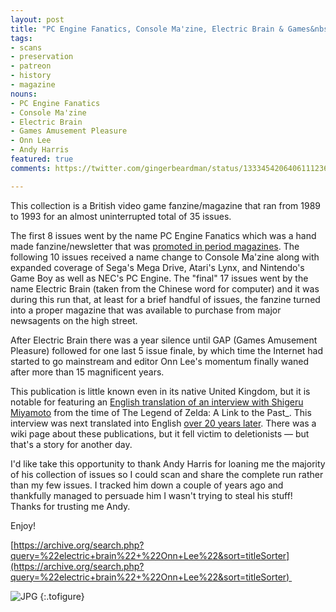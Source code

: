 ```yaml
---
layout: post
title: "PC Engine Fanatics, Console Ma'zine, Electric Brain & Games&nbsp;Amusement Pleasure"
tags:
- scans
- preservation
- patreon
- history
- magazine
nouns:
- PC Engine Fanatics
- Console Ma'zine
- Electric Brain
- Games Amusement Pleasure
- Onn Lee
- Andy Harris
featured: true
comments: https://twitter.com/gingerbeardman/status/1333454206406111236

---
```


This collection is a British video game fanzine/magazine that ran from 1989 to 1993 for an almost uninterrupted total of 35 issues.

The first 8 issues went by the name PC Engine Fanatics which was a hand made fanzine/newsletter that was [promoted in period magazines](https://archive.org/details/TheGamesMachineIssue21Aug89?q=%22pc+engine+fanatics%22). The following 10 issues received a name change to Console Ma'zine along with expanded coverage of Sega's Mega Drive, Atari's Lynx, and Nintendo's Game Boy as well as NEC's PC Engine. The "final" 17 issues went by the name Electric Brain (taken from the Chinese word for computer) and it was during this run that, at least for a brief handful of issues, the fanzine turned into a proper magazine that was available to purchase from major newsagents on the high street.

After Electric Brain there was a year silence until GAP (Games Amusement Pleasure) followed for one last 5 issue finale, by which time the Internet had started to go mainstream and editor Onn Lee's momentum finally waned after more than 15 magnificent years.

This publication is little known even in its native United Kingdom, but it is notable for featuring an [English translation of an interview with Shigeru Miyamoto](https://www.nintendolife.com/news/2019/05/forgotten_interview_with_miyamoto_sheds_light_on_a_classic_zelda_production) from the time of The Legend of Zelda: A Link to the Past_. This interview was next translated into English [over 20 years later](http://shmuplations.com/zeldalttp/). There was a wiki page about these publications, but it fell victim to deletionists — but that's a story for another day.

I'd like take this opportunity to thank Andy Harris for loaning me the majority of his collection of issues so I could scan and share the complete run rather than my few issues. I tracked him down a couple of years ago and thankfully managed to persuade him I wasn't trying to steal his stuff! Thanks for trusting me Andy.

Enjoy! 

[https://archive.org/search.php?query=%22electric+brain%22+%22Onn+Lee%22&sort=titleSorter](https://archive.org/search.php?query=%22electric+brain%22+%22Onn+Lee%22&sort=titleSorter) 

![JPG](https://cdn.gingerbeardman.com/images/posts/electric-brain-31.jpg "Electric Brain, issue 31, from 1993")
{:.tofigure}
